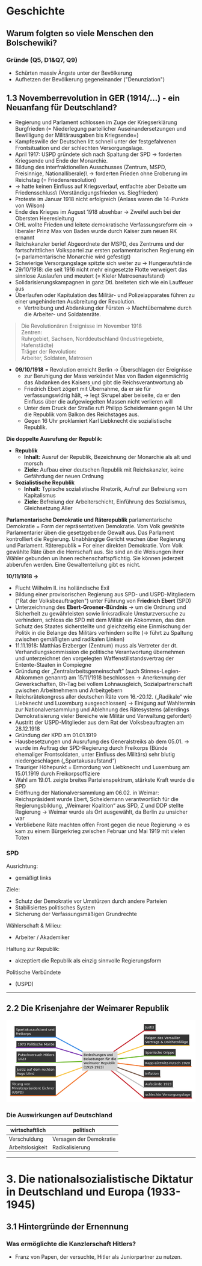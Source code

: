 # Geschichte

## Warum folgten so viele Menschen den Bolschewiki?

### Gründe (Q5, D1&Q7, Q9)
- Schürten massiv Ängste unter der Bevölkerung
- Aufhetzen der Bevölkerung gegeneinander ("Denunziation")

## 1.3 Novemberrevolution in GER (1914/...) - ein Neuanfang für Deutschland?

- Regierung und Parlament schlossen im Zuge der Kriegserklärung Burgfrieden (= Niederlegung parteilicher Auseinandersetzungen und Bewilligung der Militärausgaben bis Kriegsende=)
- Kampfeswille der Deutschen litt schnell unter der festgefahrenen Frontsituation und der schlechten Versorgungslage.
- April 1917: USPD gründete sich nach Spaltung der SPD → forderten Kriegsende und Ende der Monarchie.
- Bildung des interfraktionellen Ausschusses (Zentrum, MSPD, Freisinnige, Nationalliberale)\ → forderten Frieden ohne Eroberung im Reichstag (= Friedensresolution)
- → hatte keinen Einfluss auf Kriegsverlauf, entfachte aber Debatte um Friedensschluss\ (Verständigungsfrieden vs. Siegfrieden)
- Proteste im Januar 1918 nicht erfolgreich (Anlass waren die 14-Punkte von Wilson)
- Ende des Krieges im August 1918 absehbar → Zweifel auch bei der Obersten Heeresleitung
- OHL wollte Frieden und leitete demokratische Verfassungsreform ein → liberaler Prinz
  Max von Baden wurde durch Kaiser zum neuen RK ernannt
- Reichskanzler berief Abgeordnete der MSPD, des Zentrums und der fortschrittlichen Volkspartei zur ersten parlamentarischen Regierung ein (= parlamentarische Monarchie wird gefestigt)
- Schwierige Versorgungslage spitzte sich weiter zu → Hungeraufstände
- 29/10/1918: die seit 1916 nicht mehr eingesetzte Flotte verweigert das sinnlose Auslaufen und meutert (= Kieler Matrosenaufstand)
- Solidarisierungskampagnen in ganz Dtl. breiteten sich wie ein Lauffeuer aus
- Überlaufen oder Kapitulation des Militär- und Polizeiapparates führen zu einer ungehinderten Ausbreitung der Revolution.
  - Vertreibung und Abdankung der Fürsten → Machtübernahme durch die Arbeiter- und Soldatenräte.

> Die Revolutionären Ereignisse im November 1918 \
> Zentren: \
> Ruhrgebiet, Sachsen, Norddeutschland (Industriegebiete, Hafenstädte) \
> Träger der Revolution: \
> Arbeiter, Soldaten, Matrosen

- **09/10/1918** = Revolution erreicht Berlin → Überschlagen der Ereignisse
  - zur Beruhigung der Mass verkündet Max von Baden eigenmächtig das Abdanken des Kaisers und gibt die Reichsverantwortung ab
  - Friedrich Ebert zögert mit Übernahme, da er sie für verfassungswidrig hält, → legt Skrupel aber beiseite, da er den Einfluss über die aufgewiegelten Massen nicht verlieren will
  - Unter dem Druck der Straße ruft Philipp Scheidemann gegen 14 Uhr die Republik vom Balkon des Reichstages aus.
  - Gegen 16 Uhr proklamiert Karl Liebknecht die sozialistische Republik.

**Die doppelte Ausrufung der Republik:**
- **Republik**
  - **Inhalt:** Ausruf der Republik, Bezeichnung der Monarchie als alt und morsch
  - **Ziele:** Aufbau einer deutschen Republik mit Reichskanzler, keine Gefährdung der neuen Ordnung
- **Sozialistische Republik**
  - **Inhalt:** Typische sozialistische Rhetorik, Aufruf zur Befreiung vom Kapitalismus
  - **Ziele:** Befreiung der Arbeiterschicht, Einführung des Sozialismus, Gleichsetzung Aller

**Parlamentarische Demokratie und Räterepublik**
parlamentarische Demokratie = Form der repräsentativen Demokratie. Vom Volk gewählte Parlamentarier üben die gesetzgebende Gewalt aus. Das Parlament kontrolliert die Regierung. Unabhängige Gericht wachen über Regierung und Parlament.
Räterepublik = For einer direkten Demokratie. Vom Volk gewählte Räte üben die Herrschaft aus. Sie sind an die Weisungen ihrer Wähler gebunden un ihnen rechenschaftspflichtig. Sie können jederzeit abberufen werden. Eine Gewaltenteilung gibt es nicht.

**10/11/1918 →**
- Flucht Wilhelm II. ins holländische Exil
- Bildung einer provisorischen Regierung aus SPD- und USPD-Mitgliedern ("Rat der Volksbeauftragten") unter Führung von **Friedrich Ebert** (SPD)
- Unterzeichnung des **Ebert-Groener-Bündnis** → um die Ordnung und Sicherheit zu gewährleisten sowie linksradikale Umsturzversuche zu verhindern, schloss die SPD mit dem Militär ein Abkommen, das den Schutz des Staates sicherstellte und gleichzeitig eine Einmischung der Politik in die Belange des Militärs verhindern sollte (→ führt zu Spaltung zwischen gemäßigten und radikalen Linken)
- 11.11.1918: Matthias Erzberger (Zentrum) muss als Vertreter der dt. Verhandlungskommission die politische Verantwortung übernehmen und unterzeichnet den vorgelegten Waffenstillstandsvertrag der Entente-Staaten in Compiegne
- Gründung der „Zentralarbeitsgemeinschaft“ (auch Stinnes-Legien-Abkommen genannt) am 15/11/1918 beschlossen → Anerkennung der Gewerkschaften, 8h-Tag bei vollem Lohnausgleich, Sozialpartnerschaft zwischen Arbeitnehmern und Arbeitgebern
- Reichsrätekongress aller deutschen Räte vom 16.-20.12. („Radikale“ wie Liebknecht und Luxemburg ausgeschlossen) → Einigung auf Wahltermin zur Nationalversammlung und Ablehnung des Rätesystems (allerdings Demokratisierung vieler Bereiche wie Militär und Verwaltung gefordert)
- Austritt der USPD-Mitglieder aus dem Rat der Volksbeauftragten am 28.12.1918
- Gründung der KPD am 01.01.1919
- Hausbesetzungen und Ausrufung des Generalstreiks ab dem 05.01. → wurde im Auftrag der SPD-Regierung durch Freikorps (Bünde ehemaliger Frontsoldaten, unter Einfluss des Militärs) sehr blutig niedergeschlagen („Spartakusaufstand“)
- Trauriger Höhepunkt = Ermordung von Liebknecht und Luxemburg am 15.01.1919 durch Freikorpsoffiziere
- Wahl am 19.01. zeigte breites Parteienspektrum, stärkste Kraft wurde die SPD
- Eröffnung der Nationalversammlung am 06.02. in Weimar: Reichspräsident wurde Ebert, Scheidemann verantwortlich für die Regierungsbildung, „Weimarer Koalition“ aus SPD, Z und DDP stellte Regierung → Weimar wurde als Ort ausgewählt, da Berlin zu unsicher war
- Verbliebene Räte machten offen Front gegen die neue Regierung → es kam zu einem Bürgerkrieg zwischen Februar und Mai 1919 mit vielen Toten

### SPD

Ausrichtung:
- gemäßigt links

Ziele:
- Schutz der Demokratie vor Umstürzen durch andere Parteien
- Stabilisiertes politisches System
- Sicherung der Verfassungsmäßigen Grundrechte

Wählerschaft & Milieu:
- Arbeiter / Akademiker

Haltung zur Republik:
- akzeptiert die Republik als einzig sinnvolle Regierungsform

Politische Verbündete
- (USPD)

---

## 2.2 Die Krisenjahre der Weimarer Republik

![Bedrohungen_Weimarer_Rep.png](Bedrohungen_Weimarer_Rep.png)

### Die Auswirkungen auf Deutschland
| wirtschaftlich   | politisch               |
|------------------|-------------------------|
| Verschuldung     | Versagen der Demokratie |
| Arbeitslosigkeit | Radikalisierung         |


---


# 3. Die nationalsozialistische Diktatur in Deutschland und Europa (1933-1945)

## 3.1 Hintergründe der Ernennung

### Was ermöglichte die Kanzlerschaft Hitlers?

- Franz von Papen, der versuchte, Hitler als Juniorpartner zu nutzen.